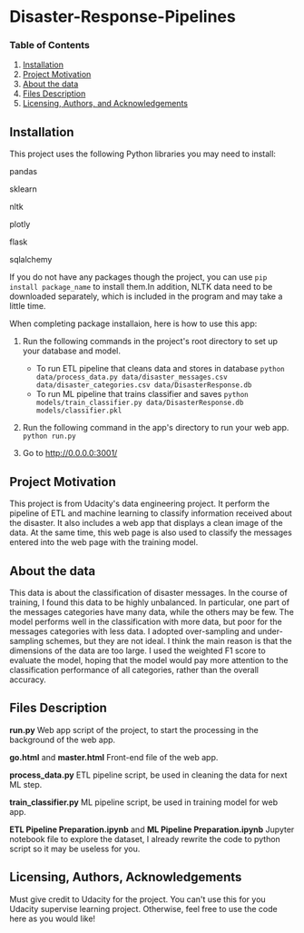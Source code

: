 # Disaster-Response-Pipelines

### Table of Contents

1. [Installation](#installation)
2. [Project Motivation](#motivation)
3. [About the data](#about_the_data)
4. [Files Description](#files)
5. [Licensing, Authors, and Acknowledgements](#licensing)

## Installation <a name="installation"></a>

This project uses the following Python libraries you may need to install:

pandas

sklearn

nltk

plotly

flask

sqlalchemy

If you do not have any packages though the project, you can use `pip install package_name` to install them.In addition, NLTK data need to be downloaded separately, which is included in the program and may take a little time.

When completing package installaion, here is how to use this app:

1. Run the following commands in the project's root directory to set up your database and model.

    - To run ETL pipeline that cleans data and stores in database
        `python data/process_data.py data/disaster_messages.csv data/disaster_categories.csv data/DisasterResponse.db`
    - To run ML pipeline that trains classifier and saves
        `python models/train_classifier.py data/DisasterResponse.db models/classifier.pkl`

2. Run the following command in the app's directory to run your web app.
    `python run.py`

3. Go to http://0.0.0.0:3001/



## Project Motivation<a name="motivation"></a>

This project is from Udacity's data engineering project. It perform the pipeline of ETL and machine learning to classify information received about the disaster. It also includes a web app that displays a clean image of the data. At the same time, this web page is also used to classify the messages entered into the web page with the training model.

## About the data<a name="about_the_data"></a>

This data is about the classification of disaster messages. In the course of training, I found this data to be highly unbalanced. In particular, one part of the messages categories have many data, while the others may be few. The model performs well in the classification with more data, but poor for the messages categories with less data. I adopted over-sampling and under-sampling schemes, but they are not ideal. I think the main reason is that the dimensions of the data are too large. I used the weighted F1 score to evaluate the model, hoping that the model would pay more attention to the classification performance of all categories, rather than the overall accuracy.

## Files Description<a name="files"></a>

**run.py** Web app script of the project, to start the processing in the background of the web app.

**go.html** and **master.html** Front-end file of the web app.

**process_data.py** ETL pipeline script, be used in cleaning the data for next ML step.

**train_classifier.py** ML pipeline script, be used in training model for web app.

**ETL Pipeline Preparation.ipynb** and **ML Pipeline Preparation.ipynb** Jupyter notebook file to explore the dataset, I already rewrite the code to python script so it may be useless for you.



## Licensing, Authors, Acknowledgements<a name="licensing"></a>

Must give credit to Udacity for the project. You can't use this for you Udacity supervise learning project. Otherwise, feel free to use the code here as you would like! 
